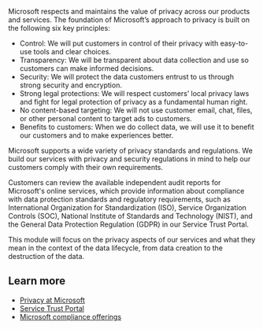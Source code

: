 Microsoft respects and maintains the value of privacy across our products and services. The foundation of Microsoft’s approach to privacy is built on the following six key principles:

- Control: We will put customers in control of their privacy with easy-to-use tools and clear choices.
- Transparency: We will be transparent about data collection and use so customers can make informed decisions.
- Security: We will protect the data customers entrust to us through strong security and encryption.
- Strong legal protections: We will respect customers’ local privacy laws and fight for legal protection of privacy as a fundamental human right.
- No content-based targeting: We will not use customer email, chat, files, or other personal content to target ads to customers.
- Benefits to customers: When we do collect data, we will use it to benefit our customers and to make experiences better.

Microsoft supports a wide variety of privacy standards and regulations. We build our services with privacy and security regulations in mind to help our customers comply with their own requirements.

Customers can review the available independent audit reports for Microsoft's online services, which provide information about compliance with data protection standards and regulatory requirements, such as International Organization for Standardization (ISO), Service Organization Controls (SOC), National Institute of Standards and Technology (NIST), and the General Data Protection Regulation (GDPR) in our Service Trust Portal.

This module will focus on the privacy aspects of our services and what they mean in the context of the data lifecycle, from data creation to the destruction of the data.

## Learn more

- [Privacy at Microsoft](https://privacy.microsoft.com/privacy?azure-portal=true)
- [Service Trust Portal](https://servicetrust.microsoft.com/?azure-portal=true)
- [Microsoft compliance offerings](https://docs.microsoft.com/microsoft-365/compliance/offering-home?view=o365-worldwide&azure-portal=true)
